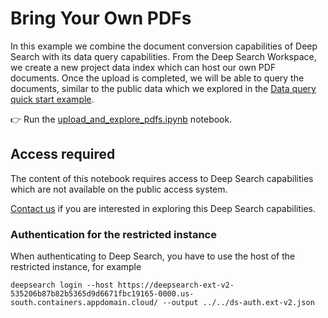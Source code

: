 # Bring Your Own PDFs

In this example we combine the document conversion capabilities of Deep Search with its data query capabilities.
From the Deep Search Workspace, we create a new project data index which can host our own PDF documents.
Once the upload is completed, we will be able to query the documents, similar to the public data which we
explored in the [Data query quick start example](../data_query_quick_start/). 

:point_right: Run the [upload_and_explore_pdfs.ipynb](./upload_and_explore_pdfs.ipynb) notebook.


## Access required

The content of this notebook requires access to Deep Search capabilities which are not
available on the public access system.

[Contact us](https://ds4sd.github.io/#unlimited-access) if you are interested in exploring
this Deep Search capabilities.

### Authentication for the restricted instance

When authenticating to Deep Search, you have to use the host of the restricted instance, for example

```console
deepsearch login --host https://deepsearch-ext-v2-535206b87b82b5365d9d6671fbc19165-0000.us-south.containers.appdomain.cloud/ --output ../../ds-auth.ext-v2.json
```



